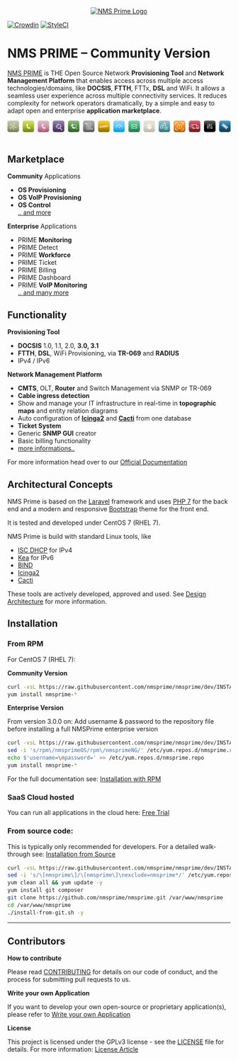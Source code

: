 <div align="center"><a href="https://nmsprime.com"><img src="https://github.com/nmsprime/nmsprime/raw/master/public/images/nmsprime-logo.png" alt="NMS Prime Logo" title="NMS Prime - Open Source Provisioning Tool for Cable-, DOCSIS- and Broadband-Networks" width="250"/></a></div>

[![Crowdin](https://d322cqt584bo4o.cloudfront.net/nmsprime/localized.svg)](https://crowdin.com/project/nmsprime)
[![StyleCI](https://github.styleci.io/repos/109520753/shield?branch=dev)](https://github.styleci.io/repos/109520753)

# NMS PRIME – Community Version

[NMS PRIME](https://nmsprime.com) is THE Open Source Network **Provisioning Tool** and **Network Management Platform** that enables access across multiple access technologies/domains, like **DOCSIS**, **FTTH**, FTTx, **DSL** and WiFi. It allows a seamless user experience across multiple connectivity services. It reduces complexity for network operators dramatically, by a simple and easy to adapt open and enterprise **application marketplace**.

<div align="center"><a href="https://nmsprime.com"><img src="https://github.com/nmsprime/nmsprime/raw/i18n/public/images/apps_row.png" alt="NMS Prime Marketplace" title="NMS Prime Marketplace"/></a></div><br>

## Marketplace

**Community** Applications
- **OS Provisioning**
- **OS VoIP Provisioning**
- **OS Control**<br>
[.. and more](https://devel.nmsprime.com/confluence/display/NMS/Applications)

**Enterprise** Applications
- PRIME **Monitoring**
- PRIME Detect
- PRIME **Workforce**
- PRIME Ticket
- PRIME Billing
- PRIME Dashboard
- PRIME **VoIP Monitoring**<br>
[.. and many more](https://devel.nmsprime.com/confluence/display/NMS/Applications)

## Functionality
**Provisioning Tool**
- **DOCSIS** 1.0, 1.1, 2.0, **3.0, 3.1**
- **FTTH**, **DSL**, WiFi Provisioning, via **TR-069** and **RADIUS**
- IPv4 / IPv6<br>

**Network Management Platform**
- **CMTS**, OLT, **Router** and Switch Management via SNMP or TR-069
- **Cable ingress detection**
- Show and manage your IT infrastructure in real-time in **topographic maps** and entity relation diagrams
- Auto configuration of **[Icinga2](https://icinga.com/)** and **[Cacti](https://www.cacti.net/index.php)** from one database
- **Ticket System**
- Generic **SNMP GUI** creator
- Basic billing functionality
- [more informations..](https://devel.nmsprime.com/confluence/display/NMS/Applications)

For more information head over to our [Official Documentation](https://devel.nmsprime.com/confluence/display/NMS/NMS+PRIME)


## Architectural Concepts

NMS Prime is based on the [Laravel](https://laravel.com/) framework and uses [PHP 7](https://php.net) for the back end and a modern and responsive [Bootstrap](http://getbootstrap.com/) theme for the front end.

It is tested and developed under CentOS 7 (RHEL 7).

NMS Prime is build with standard Linux tools, like
- [ISC DHCP](https://www.isc.org/downloads/dhcp/) for IPv4
- [Kea](https://www.isc.org/kea/) for IPv6
- [BIND](https://linux.die.net/man/8/named)
- [Icinga2](https://icinga.com/)
- [Cacti](https://www.cacti.net/index.php)

These tools are actively developed, approved and used. See [Design Architecture](https://devel.nmsprime.com/confluence/display/NMS/Architecture+Guidelines) for more information.


## Installation

### From RPM

For CentOS 7 (RHEL 7):

**Community Version**
```bash
curl -vsL https://raw.githubusercontent.com/nmsprime/nmsprime/dev/INSTALL-REPO.sh | bash
yum install nmsprime-*
```

**Enterprise Version**

From version 3.0.0 on: Add username & password to the repository file before installing a full NMSPrime enterprise version
```bash
curl -vsL https://raw.githubusercontent.com/nmsprime/nmsprime/dev/INSTALL-REPO.sh | bash
sed -i 's/rpm\/nmsprimeOS/rpm\/nmsprimeNG/' /etc/yum.repos.d/nmsprime.repo
echo $'username=\npassword=' >> /etc/yum.repos.d/nmsprime.repo
yum install nmsprime-*
```

For the full documentation see: [Installation with RPM](https://devel.nmsprime.com/confluence/x/AYFB)

### SaaS Cloud hosted

You can run all applications in the cloud here: [Free Trial](https://www.nmsprime.com/free-trial/)

### From source code:

This is typically only recommended for developers. For a detailed walk-through see: [Installation from Source](https://devel.nmsprime.com/confluence/x/WQBs)

```bash
curl -vsL https://raw.githubusercontent.com/nmsprime/nmsprime/dev/INSTALL-REPO.sh | bash
sed -i 's/\[nmsprime\]/\[nmsprime\]\nexclude=nmsprime*/' /etc/yum.repos.d/nmsprime.repo
yum clean all && yum update -y
yum install git composer
git clone https://github.com/nmsprime/nmsprime.git /var/www/nmsprime
cd /var/www/nmsprime
./install-from-git.sh -y
```

---
## Contributors

**How to contribute**

Please read [CONTRIBUTING](CONTRIBUTING.md) for details on our code of conduct, and the process for submitting pull requests to us.

**Write your own Application**

If you want to develop your own open-source or proprietary application(s), please refer to [Write your own Application](https://devel.nmsprime.com/confluence/x/qYJJ)

**License**

This project is licensed under the GPLv3 license - see the [LICENSE](LICENSE.md) file for details. For more information: [License Article](https://devel.nmsprime.com/confluence/display/NMS/License)
